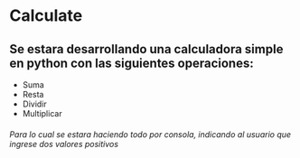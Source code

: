 # Calculate

## Se estara desarrollando una calculadora simple en python con las siguientes operaciones:

* Suma
* Resta
* Dividir
* Multiplicar

###### Para lo cual se estara haciendo todo por consola, indicando al usuario que ingrese dos valores positivos
